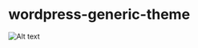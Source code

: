 wordpress-generic-theme
=======================
![Alt text](https://raw.github.com/barrymwong/wordpress-generic-theme/master/images/wordpress-template.jpg)
